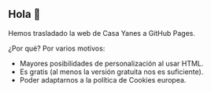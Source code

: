 ## Hola 👋
Hemos trasladado la web de Casa Yanes a GitHub Pages.

¿Por qué? Por varios motivos:
  - Mayores posibilidades de personalización al usar HTML.
  - Es gratis (al menos la versión gratuita nos es suficiente).
  - Poder adaptarnos a la política de Cookies europea.
